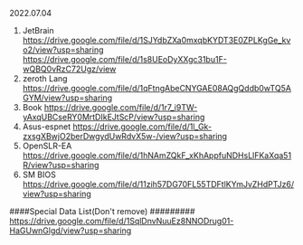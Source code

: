 2022.07.04


1. JetBrain
https://drive.google.com/file/d/1SJYdbZXa0mxqbKYDT3E0ZPLKgGe_kvo2/view?usp=sharing
https://drive.google.com/file/d/1s8UEoDyXXgc31bu1F-wQBQ0vRzC72Ugz/view
2. zeroth Lang
https://drive.google.com/file/d/1qFtngAbeCNYGAE08AQgQddb0wTQ5AGYM/view?usp=sharing
3. Book
https://drive.google.com/file/d/1r7_i9TW-yAxqUBCseRY0MrtDIkEJtScP/view?usp=sharing
4. Asus-espnet
https://drive.google.com/file/d/1l_Gk-zxsgXBwjO2berDwgydUwRdvX5w-/view?usp=sharing
5. OpenSLR-EA
https://drive.google.com/file/d/1hNAmZQkF_xKhAppfuNDHsLlFKaXqa51R/view?usp=sharing
6. SM BIOS
https://drive.google.com/file/d/11zih57DG70FL55TDFtlKYmJvZHdPTJz6/view?usp=sharing


####Special Data List(Don't remove) #########
https://drive.google.com/file/d/1SqlDnvNuuEz8NNODrug01-HaGUwnGlgd/view?usp=sharing
